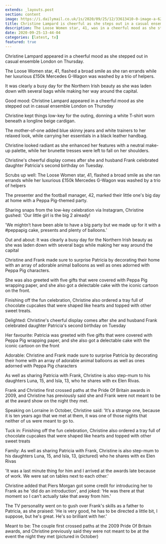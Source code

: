 ```yaml
---
extends: _layouts.post
section: content
image: https://i.dailymail.co.uk/1s/2020/09/25/12/33613410-0-image-a-62_1601033971549.jpg 
title: Christine Lampard is cheerful as she steps out in a casual ensemble while her car gets washed 
description: The Loose Women star, 41, was in a cheerful mood as she stepped out in casual ensemble London on Thursday while her luxurious £150k Mercedes G-Wagon was washed by a trio of helpers. 
date: 2020-09-25-13-44-04 
categories: [latest, tv] 
featured: true 
--- 
```

Christine Lampard appeared in a cheerful mood as she stepped out in casual ensemble London on Thursday.

The Loose Women star, 41, flashed a broad smile as she ran errands while her luxurious £150k Mercedes G-Wagon was washed by a trio of helpers.

It was clearly a busy day for the Northern Irish beauty as she was laden down with several bags while making her way around the capital.

Good mood: Christine Lampard appeared in a cheerful mood as she stepped out in casual ensemble London on Thursday

Christine kept things low-key for the outing, donning a white T-shirt worn beneath a longline beige cardigan.

The mother-of-one added blue skinny jeans and white trainers to her relaxed look, while carrying her essentials in a black leather handbag.

Christine looked radiant as she enhanced her features with a neutral make-up palette, while her brunette tresses were left to fall on her shoulders.  

Christine's cheerful display comes after she and husband Frank celebrated daughter Patricia's second birthday on Tuesday. 

Scrubs up well: The Loose Women star, 41, flashed a broad smile as she ran errands while her luxurious £150k Mercedes G-Wagon was washed by a trio of helpers

The presenter and the football manager, 42, marked their little one's big day at home with a Peppa Pig-themed party.

Sharing snaps from the low-key celebration via Instagram, Christine gushed: 'Our little girl is the big 2 already! 

'We mightn’t have been able to have a big party but we made up for it with a #peppapig cake, presents and plenty of balloons.'

Out and about: It was clearly a busy day for the Northern Irish beauty as she was laden down with several bags while making her way around the capital

Christine and Frank made sure to surprise Patricia by decorating their home with an array of adorable animal balloons as well as ones adorned with Peppa Pig characters.

She was also greeted with five gifts that were covered with Peppa Pig wrapping paper, and she also got a delectable cake with the iconic cartoon on the front.

Finishing off the fun celebration, Christine also ordered a tray full of chocolate cupcakes that were shaped like hearts and topped with other sweet treats.

Delighted: Christine's cheerful display comes after she and husband Frank celebrated daughter Patricia's second birthday on Tuesday

Her favourite: Patricia was greeted with five gifts that were covered with Peppa Pig wrapping paper, and she also got a delectable cake with the iconic cartoon on the front

Adorable: Christine and Frank made sure to surprise Patricia by decorating their home with an array of adorable animal balloons as well as ones adorned with Peppa Pig characters

As well as sharing Patricia with Frank, Christine is also step-mum to his daughters Luna, 15, and Isla, 13, who he shares with ex Elen Rivas. 

Frank and Christine first crossed paths at the Pride Of Britain awards in 2009, and Christine has previously said she and Frank were not meant to be at the award show on the night they met.

Speaking on Lorraine in October, Christine said: 'It’s a strange one, because it is ten years ago that we met at them, it was one of those nights that neither of us were meant to go to.

Tuck in: Finishing off the fun celebration, Christine also ordered a tray full of chocolate cupcakes that were shaped like hearts and topped with other sweet treats

Family: As well as sharing Patricia with Frank, Christine is also step-mum to his daughters Luna, 15, and Isla, 13, (pictured) who he shares with ex Elen Rivas

'It was a last minute thing for him and I arrived at the awards late because of work. We were sat on tables next to each other.'

Christine added that Piers Morgan got some credit for introducing her to Frank as he 'did do an introduction', and joked: 'He was there at that moment so I can’t actually take that away from him.'

The TV personality went on to gush over Frank's skills as a father to Patricia, as she praised: 'He is very good, he has to be directed a little bit, I suppose, but he's great. He's so brilliant with her.' 

Meant to be: The couple first crossed paths at the 2009 Pride Of Britain awards, and Christine previously said they were not meant to be at the event the night they met (pictured in October)

